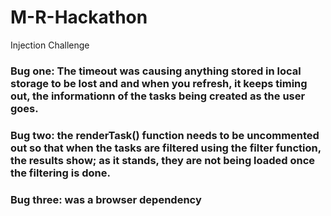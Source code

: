 # M-R-Hackathon
Injection Challenge
### Bug one: The timeout was causing anything stored in local storage to be lost and and when you refresh, it keeps timing out, the informationn of the tasks being created as the user goes.
### Bug two: the renderTask() function needs to be uncommented out so that when the tasks are filtered using the filter function, the results show; as it stands, they are not being loaded once the filtering is done.
### Bug three: was a browser dependency
